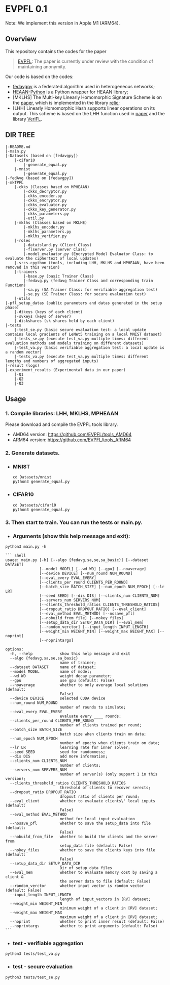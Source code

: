 # EVPFL 0.1

Note: We implement this version in Apple M1 (ARM64).


## Overview
This repository contains the codes for the paper
> [EVPFL](XXX): The paper is currently under review with the condition of maintaining anonymity.

Our code is based on the codes:
* [fedavgpy](https://github.com/bokunwang/fedavgpy) is a federated algorithm used in heterogeneous networks;
* [HEAAN-Python](https://github.com/Huelse/HEAAN-Python) is a Python wrapper for HEAAN library;
* [MKLHS] The Multi-key Linearly Homomorphic Signature Scheme is on the [paper](https://eprint.iacr.org/2019/830.pdf), which is implemented in the library [relic](https://github.com/relic-toolkit/relic);
* [LHH] Linearly Homomorphic Hash supports linear operations on its output. This scheme is based on the LHH function used in [paper](https://eprint.iacr.org/2022/1073) and the library [VeriFL](https://github.com/ErwinSCat/VeriFL).


## DIR TREE
``` shell
|-README.md
|-main.py
|-Datasets (based on [fedavgpy])
    |-cifar10
        |-generate_equal.py
    |-mnist
        |-generate_equal.py
|-fedAvg (based on [fedavgpy])
|-mkTPFL
    |-ckks (Classes based on MPHEAAN)
        |-ckks_decryptor.py
        |-ckks_encoder.py
        |-ckks_encryptor.py
        |-ckks_evaluator.py
        |-ckks_key_generator.py
        |-ckks_parameters.py
        |-util.py
    |-mklhs (Classes based on MKLHE)
        |-mklhs_encoder.py
        |-mklhs_parameters.py
        |-mklhs_verifier.py
    |-roles
        |-dataisland.py (Client Class)
        |-flserver.py (Server Class)
        |-model_evaluator.py (Encrypted Model Evaluator Class: to evaluate the ciphertext of local updates)
    |-srcs-cpython (tools, including LHH, MKLHS and MPHEAAN, have been removed in this version)
    |-trainers
        |-base.py (basic Trainer Class)
        |-fedavg.py (fedavg Trainer Class and corresponding train Function)
        |-sa.py (SA Trainer Class: for verifiable aggregation test)
        |-se.py (SE Trainer Class: for secure evaluation test)
    |-utils
|-pfl_setup_datas (public parameters and datas generated in the setup phase)
    |-dikeys (keys of each client)
    |-svkeys (keys of server)
    |-diskshares (sk shares held by each client)
|-tests
    |-test_se.py (basic secure evaluation test: a local update contains local gradients of LeNet5 training on a local MNIST dataset)
    |-tests_se.py (execute test_va.py multiple times: different evaluation methods and models training on different datasets)
    |-test_va.py (basic verifiable aggregation test: a local update is a random vector)
    |-tests_va.py (execute test_va.py multiple times: different lengths and numbers of aggregated inputs)
|-result (logs)
|-experiment_results (Experimental data in our paper)
    |-Q1
    |-Q2
    |-Q3
```


## Usage

### 1. Compile libraries: LHH, MKLHS, MPHEAAN

Please download and compile the EVPFL tools library.
* AMD64 version: https://github.com/EVPFL/tools_AMD64
* ARM64 version: https://github.com/EVPFL/tools_ARM64

###  2. Generate datasets. 
* ### MNIST
    ``` shell
    cd Datasets/mnist
    python3 generate_equal.py
    ```

* ### CIFAR10
    ``` shell
    cd Datasets/cifar10
    python3 generate_equal.py
    ```

### 3. Then start to train. You can run the tests or main.py.

* ### Arguments (show this help message and exit):
``` shell
python3 main.py -h
```
    ``` shell
    usage: main.py [-h] [--algo {fedavg,sa,se,sa_basic}] [--dataset DATASET]
                   [--model MODEL] [--wd WD] [--gpu] [--noaverage]
                   [--device DEVICE] [--num_round NUM_ROUND]
                   [--eval_every EVAL_EVERY]
                   [--clients_per_round CLIENTS_PER_ROUND]
                   [--batch_size BATCH_SIZE] [--num_epoch NUM_EPOCH] [--lr LR]
                   [--seed SEED] [--dis DIS] [--clients_num CLIENTS_NUM]
                   [--servers_num SERVERS_NUM]
                   [--clients_threshold_ratios CLIENTS_THRESHOLD_RATIOS]
                   [--dropout_ratio DROPOUT_RATIO] [--eval_client]
                   [--eval_method EVAL_METHOD] [--nosave_pfl]
                   [--nobuild_from_file] [--nokey_files]
                   [--setup_data_dir SETUP_DATA_DIR] [--eval_mem]
                   [--random_verctor] [--input_length INPUT_LENGTH]
                   [--weight_min WEIGHT_MIN] [--weight_max WEIGHT_MAX] [--noprint]
                   [--noprintargs]

    options:
      -h, --help            show this help message and exit
      --algo {fedavg,sa,se,sa_basic}
                            name of trainer;
      --dataset DATASET     name of dataset;
      --model MODEL         name of model;
      --wd WD               weight decay parameter;
      --gpu                 use gpu (default: False)
      --noaverage           whether to only average local solutions (default:
                            False)
      --device DEVICE       selected CUDA device
      --num_round NUM_ROUND
                            number of rounds to simulate;
      --eval_every EVAL_EVERY
                            evaluate every ____ rounds;
      --clients_per_round CLIENTS_PER_ROUND
                            number of clients trained per round;
      --batch_size BATCH_SIZE
                            batch size when clients train on data;
      --num_epoch NUM_EPOCH
                            number of epochs when clients train on data;
      --lr LR               learning rate for inner solver;
      --seed SEED           seed for randomness;
      --dis DIS             add more information;
      --clients_num CLIENTS_NUM
                            number of clients;
      --servers_num SERVERS_NUM
                            number of server(s) (only support 1 in this version);
      --clients_threshold_ratios CLIENTS_THRESHOLD_RATIOS
                            threshold of clients to recover serects;
      --dropout_ratio DROPOUT_RATIO
                            dropout ratio of clients per round;
      --eval_client         whether to evaluate clients\' local inputs (default:
                            False)
      --eval_method EVAL_METHOD
                            method for local input evaluation
      --nosave_pfl          whether to save the setup_data into file (default:
                            False)
      --nobuild_from_file   whether to build the clients and the server from
                            setup_data file (default: False)
      --nokey_files         whether to save the clients keys into file (default:
                            False)
      --setup_data_dir SETUP_DATA_DIR
                            Dir of setup_data files
      --eval_mem            whether to evaluate memory cost by saving a client &
                            the server data to file (default: False)
      --random_verctor      whether input vector is random vector (default: False)
      --input_length INPUT_LENGTH
                            length of input_vectors in [RV] dataset;
      --weight_min WEIGHT_MIN
                            minimum weight of a client in [RV] dataset;
      --weight_max WEIGHT_MAX
                            maximum weight of a client in [RV] dataset;
      --noprint             whether to print inner result (default: False)
      --noprintargs         whether to print arguments (default: False)
    ```

* ### test - verifiable aggregation
``` shell
python3 tests/test_va.py
```

* ### test - secure evaluation
``` shell
python3 tests/test_se.py
```


